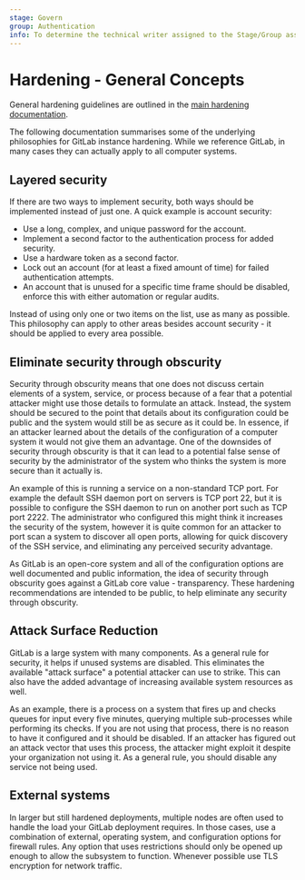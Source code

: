 ```yaml
---
stage: Govern
group: Authentication
info: To determine the technical writer assigned to the Stage/Group associated with this page, see https://handbook.gitlab.com/handbook/product/ux/technical-writing/#assignments
---
```


# Hardening - General Concepts

General hardening guidelines are outlined in the [main hardening documentation](hardening.md).

The following documentation summarises some of the underlying philosophies for GitLab instance hardening.
While we reference GitLab, in many cases they can actually apply to all computer systems.

## Layered security

If there are two ways to implement security, both ways should be implemented instead of
just one. A quick example is account security:

- Use a long, complex, and unique password for the account.
- Implement a second factor to the authentication process for added security.
- Use a hardware token as a second factor.
- Lock out an account (for at least a fixed amount of time) for failed authentication
attempts.
- An account that is unused for a specific time frame should be disabled, enforce this
with either automation or regular audits.

Instead of using only one or two items on the list, use as many as possible. This
philosophy can apply to other areas besides account security - it should be applied to
every area possible.

## Eliminate security through obscurity

Security through obscurity means that one does not discuss certain
elements of a system, service, or process because of a fear that a potential attacker
might use those details to formulate an attack. Instead, the system should be secured to
the point that details about its configuration could be public and the system would still
be as secure as it could be. In essence, if an attacker learned about the details of the
configuration of a computer system it would not give them an advantage. One of the
downsides of security through obscurity is that it can lead to a potential false sense of
security by the administrator of the system who thinks the system is more secure than it
actually is.

An example of this is running a service on a non-standard TCP port. For example the
default SSH daemon port on servers is TCP port 22, but it is possible to configure the
SSH daemon to run on another port such as TCP port 2222. The administrator who configured
this might think it increases the security of the system, however it is quite common for
an attacker to port scan a system to discover all open ports, allowing for quick discovery
of the SSH service, and eliminating any perceived security advantage.

As GitLab is an open-core system and all of the configuration options are well documented
and public information, the idea of security through obscurity goes against a
GitLab core value - transparency. These hardening recommendations are intended to be
public, to help eliminate any security through obscurity.

## Attack Surface Reduction

GitLab is a large system with many components. As a general rule for security, it helps
if unused systems are disabled. This eliminates the
available "attack surface" a potential attacker can use to strike. This can also have
the added advantage of increasing available system resources as well.

As an example, there is a process on a system that fires up and checks queues for input every
five minutes, querying multiple sub-processes while performing its checks. If you are not
using that process, there is no reason to have it configured and it should be disabled.
If an attacker has figured out an attack vector that uses this process, the attacker might exploit it despite your organization not using it. As a general
rule, you should disable any service not being used.

## External systems

In larger but still hardened deployments, multiple nodes are often used to
handle the load your GitLab deployment
requires. In those cases, use a combination of external, operating system, and
configuration options for firewall rules. Any option that uses restrictions should only
be opened up enough to allow the subsystem to function. Whenever possible use TLS
encryption for network traffic.

<!-- ## Troubleshooting

Include any troubleshooting steps that you can foresee. If you know beforehand what issues
one might have when setting this up, or when something is changed, or on upgrading, it's
important to describe those, too. Think of things that may go wrong and include them here.
This is important to minimize requests for support, and to avoid doc comments with
questions that you know someone might ask.

Each scenario can be a third-level heading, for example `### Getting error message X`.
If you have none to add when creating a doc, leave this section in place
but commented out to help encourage others to add to it in the future. -->
